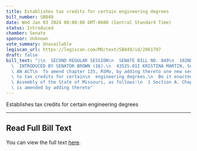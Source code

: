 ```yaml
---
title: Establishes tax credits for certain engineering degrees
bill_number: SB849
date: Wed Jan 03 2024 00:00:00 GMT-0600 (Central Standard Time)
status: Introduced
chamber: Senate
sponsor: Unknown
vote_summary: Unavailable
legiscan_url: https://legiscan.com/MO/text/SB849/id/2861797
draft: false
bill_text: "|\n  SECOND REGULAR SESSION\n  SENATE BILL NO. 849\n  102ND GENERA L ASSEMBLY\n\
  \  INTRODUCED BY SENATOR BROWN (16).\n  4352S.01I KRISTINA MARTIN, Secretary\n \
  \ AN ACT\n  To amend chapter 135, RSMo, by adding thereto one new section relating\
  \ to tax credits for certain\n  engineering degrees.\n  Be it enacted by the General\
  \ Assembly of the State of Missouri, as follows:\n  1 Section A. Chapter 135, RSMo,\
  \ is amended by adding thereto"
---
```

Establishes tax credits for certain engineering degrees

---

## Read Full Bill Text

You can view the full text [here](https://legiscan.com/MO/text/SB849/id/2861797).
